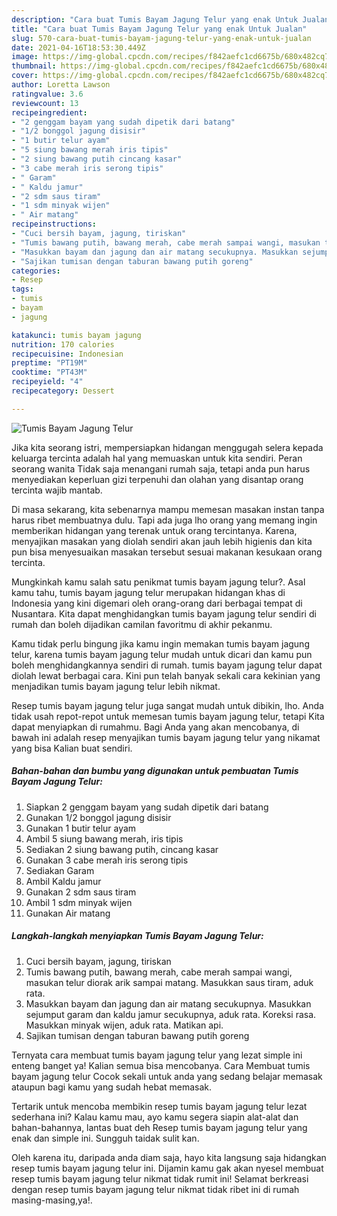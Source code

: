 ```yaml
---
description: "Cara buat Tumis Bayam Jagung Telur yang enak Untuk Jualan"
title: "Cara buat Tumis Bayam Jagung Telur yang enak Untuk Jualan"
slug: 570-cara-buat-tumis-bayam-jagung-telur-yang-enak-untuk-jualan
date: 2021-04-16T18:53:30.449Z
image: https://img-global.cpcdn.com/recipes/f842aefc1cd6675b/680x482cq70/tumis-bayam-jagung-telur-foto-resep-utama.jpg
thumbnail: https://img-global.cpcdn.com/recipes/f842aefc1cd6675b/680x482cq70/tumis-bayam-jagung-telur-foto-resep-utama.jpg
cover: https://img-global.cpcdn.com/recipes/f842aefc1cd6675b/680x482cq70/tumis-bayam-jagung-telur-foto-resep-utama.jpg
author: Loretta Lawson
ratingvalue: 3.6
reviewcount: 13
recipeingredient:
- "2 genggam bayam yang sudah dipetik dari batang"
- "1/2 bonggol jagung disisir"
- "1 butir telur ayam"
- "5 siung bawang merah iris tipis"
- "2 siung bawang putih cincang kasar"
- "3 cabe merah iris serong tipis"
- " Garam"
- " Kaldu jamur"
- "2 sdm saus tiram"
- "1 sdm minyak wijen"
- " Air matang"
recipeinstructions:
- "Cuci bersih bayam, jagung, tiriskan"
- "Tumis bawang putih, bawang merah, cabe merah sampai wangi, masukan telur diorak arik sampai matang. Masukkan saus tiram, aduk rata."
- "Masukkan bayam dan jagung dan air matang secukupnya. Masukkan sejumput garam dan kaldu jamur secukupnya, aduk rata. Koreksi rasa. Masukkan minyak wijen, aduk rata. Matikan api."
- "Sajikan tumisan dengan taburan bawang putih goreng"
categories:
- Resep
tags:
- tumis
- bayam
- jagung

katakunci: tumis bayam jagung 
nutrition: 170 calories
recipecuisine: Indonesian
preptime: "PT19M"
cooktime: "PT43M"
recipeyield: "4"
recipecategory: Dessert

---
```



![Tumis Bayam Jagung Telur](https://img-global.cpcdn.com/recipes/f842aefc1cd6675b/680x482cq70/tumis-bayam-jagung-telur-foto-resep-utama.jpg)

Jika kita seorang istri, mempersiapkan hidangan menggugah selera kepada keluarga tercinta adalah hal yang memuaskan untuk kita sendiri. Peran seorang  wanita Tidak saja menangani rumah saja, tetapi anda pun harus menyediakan keperluan gizi terpenuhi dan olahan yang disantap orang tercinta wajib mantab.

Di masa  sekarang, kita sebenarnya mampu memesan masakan instan tanpa harus ribet membuatnya dulu. Tapi ada juga lho orang yang memang ingin memberikan hidangan yang terenak untuk orang tercintanya. Karena, menyajikan masakan yang diolah sendiri akan jauh lebih higienis dan kita pun bisa menyesuaikan masakan tersebut sesuai makanan kesukaan orang tercinta. 



Mungkinkah kamu salah satu penikmat tumis bayam jagung telur?. Asal kamu tahu, tumis bayam jagung telur merupakan hidangan khas di Indonesia yang kini digemari oleh orang-orang dari berbagai tempat di Nusantara. Kita dapat menghidangkan tumis bayam jagung telur sendiri di rumah dan boleh dijadikan camilan favoritmu di akhir pekanmu.

Kamu tidak perlu bingung jika kamu ingin memakan tumis bayam jagung telur, karena tumis bayam jagung telur mudah untuk dicari dan kamu pun boleh menghidangkannya sendiri di rumah. tumis bayam jagung telur dapat diolah lewat berbagai cara. Kini pun telah banyak sekali cara kekinian yang menjadikan tumis bayam jagung telur lebih nikmat.

Resep tumis bayam jagung telur juga sangat mudah untuk dibikin, lho. Anda tidak usah repot-repot untuk memesan tumis bayam jagung telur, tetapi Kita dapat menyiapkan di rumahmu. Bagi Anda yang akan mencobanya, di bawah ini adalah resep menyajikan tumis bayam jagung telur yang nikamat yang bisa Kalian buat sendiri.

<!--inarticleads1-->

##### Bahan-bahan dan bumbu yang digunakan untuk pembuatan Tumis Bayam Jagung Telur:

1. Siapkan 2 genggam bayam yang sudah dipetik dari batang
1. Gunakan 1/2 bonggol jagung disisir
1. Gunakan 1 butir telur ayam
1. Ambil 5 siung bawang merah, iris tipis
1. Sediakan 2 siung bawang putih, cincang kasar
1. Gunakan 3 cabe merah iris serong tipis
1. Sediakan  Garam
1. Ambil  Kaldu jamur
1. Gunakan 2 sdm saus tiram
1. Ambil 1 sdm minyak wijen
1. Gunakan  Air matang




<!--inarticleads2-->

##### Langkah-langkah menyiapkan Tumis Bayam Jagung Telur:

1. Cuci bersih bayam, jagung, tiriskan
1. Tumis bawang putih, bawang merah, cabe merah sampai wangi, masukan telur diorak arik sampai matang. Masukkan saus tiram, aduk rata.
1. Masukkan bayam dan jagung dan air matang secukupnya. Masukkan sejumput garam dan kaldu jamur secukupnya, aduk rata. Koreksi rasa. Masukkan minyak wijen, aduk rata. Matikan api.
1. Sajikan tumisan dengan taburan bawang putih goreng




Ternyata cara membuat tumis bayam jagung telur yang lezat simple ini enteng banget ya! Kalian semua bisa mencobanya. Cara Membuat tumis bayam jagung telur Cocok sekali untuk anda yang sedang belajar memasak ataupun bagi kamu yang sudah hebat memasak.

Tertarik untuk mencoba membikin resep tumis bayam jagung telur lezat sederhana ini? Kalau kamu mau, ayo kamu segera siapin alat-alat dan bahan-bahannya, lantas buat deh Resep tumis bayam jagung telur yang enak dan simple ini. Sungguh taidak sulit kan. 

Oleh karena itu, daripada anda diam saja, hayo kita langsung saja hidangkan resep tumis bayam jagung telur ini. Dijamin kamu gak akan nyesel membuat resep tumis bayam jagung telur nikmat tidak rumit ini! Selamat berkreasi dengan resep tumis bayam jagung telur nikmat tidak ribet ini di rumah masing-masing,ya!.

